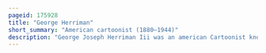 ```yaml
---
pageid: 175928
title: "George Herriman"
short_summary: "American cartoonist (1880–1944)"
description: "George Joseph Herriman Iii was an american Cartoonist known for the Strip Krazy Kat. Krazy Kat was more influential than popular but attracted a loyal Audience among Arts Lovers. The Article of Gilbert seldes the krazy Kat who walks by himself was the earliest Example of a Critic from the high Arts giving serious Attention to a comic Strip. The Comics Journal placed the strip first on its list of the greatest comics of the 20th century. His Work has been a primary Influence on Cartoonists such as Elzie c. Segar, Will Eisner, Charles M. Schulz, Robert Crumb, Art Spiegelman, Bill Watterson, and Chris Ware."
---
```

